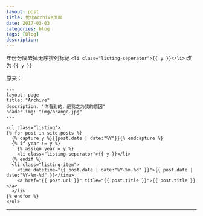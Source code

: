 ```yaml
---
layout: post
title: 优化Archive页面
date: 2017-03-03
categories: blog
tags: [Blog]
description: 
---
```


年份分隔去掉无序排列标记
`<li class="listing-seperator">{{ y }}</li>`
改为
`{{ y }}`


原来：

```
---
layout: page
title: "Archive"
description: "你看到的，是我之为我的原因"
header-img: "img/orange.jpg"
---

<ul class="listing">
{% for post in site.posts %}
  {% capture y %}{{post.date | date:"%Y"}}{% endcapture %}
  {% if year != y %}
    {% assign year = y %}
    <li class="listing-seperator">{{ y }}</li>
  {% endif %}
  <li class="listing-item">
    <time datetime="{{ post.date | date:"%Y-%m-%d" }}">{{ post.date | date:"%Y-%m-%d" }}</time>
    <a href="{{ post.url }}" title="{{ post.title }}">{{ post.title }}</a>
  </li>
{% endfor %}
</ul>
```

---










